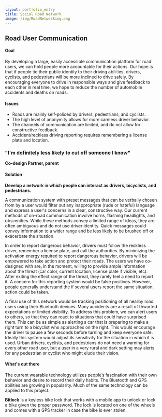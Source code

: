 ```yaml
---
layout: portfolio_entry
title: Social Road Network
image: /img/RoadNetworking.png
---
```

<h2> Road User Communication </h2>

<h4> Goal </h4>
<p> By developing a large, easily accessible communication platform for road users, we can hold people more accountable for their actions. Our hope is that if people tie their public identity to their driving abilities, drivers, cyclists, and pedestrians will be more inclined to drive safely. By encouraging everyone to drive in responsible ways and give feedback to each other in real time, we hope to reduce the number of automobile accidents and deaths on roads.
</p>
<h4>Issues </h4>
<ul>
<li>Roads are mainly self-policed by drivers, pedestrians, and cyclists.</li>
<li>The high level of anonymity allows for more careless driver behavior.</li>
<li>The channels of communication are limited, and do not allow for constructive feedback.</li>
<li>Accident/reckless driving reporting requires remembering a license plate and location.</li>
</ul>

<h3>"I'm definitely less likely to cut off someone I know"</h3>
<p><strong>Co-design Partner, parent</strong></p>

<h4>Solution</h4>

<p><strong>Develop a network in which people can interact as drivers, bicyclists, and pedestrians.</strong>
</p>
<p>A communication system with preset messages that can be verbally chosen from by a user would filter out any inappropriate (rude or hateful) language and express a user's concerns in a clear, constructive way. Our current methods of on-road communication involve horns, flashing headlights, and obscenities. While these methods convey a limited range of ideas, they are often ambiguous and do not use driver identity. Quick messages could convey information to a wider range and be less likely to be brushed off or exacerbate the situation.
</p>
<p>In order to report dangerous behavior, drivers must follow the reckless driver, remember a license plate, and call the authorities. By minimizing the activation energy required to report dangerous behavior, drivers will be empowered to take action and protect their roads. The users we have co-designed with are, in the moment, willing to provide ample information about the threat (car color, current location, license plate if visible, etc). After exiting the effect range of the threat, they rarely feel a need to report it. A concern for this reporting system would be false positives. However, people generally understand the if several users report the same situation, action could be taken.
</p>
<p>A final use of this network would be tracking positioning of all nearby road users using their Bluetooth devices. Many accidents are a result of thwarted expectations or limited visibility. To address this problem, we can alert users to others, so that they can react to situations that could have surprised them. This can be as simple as alerting a car that is preparing to make a right turn to a bicyclist who approaches on the right. This would encourage the driver to pause a few seconds before turning and keep everyone safe. Ideally this system would adjust its sensitivity for the situation in which it is used. Urban drivers, cyclists, and pedestrians do not need a warning for every other road user, but a user in a very rural and dark setting may alerts for any pedestrian or cyclist who might elude their vision.
</p>

<h4>What's out there</h4>
<p>The current wearable technology utilizes people’s fascination with their own behavior and desire to record their daily habits. The Bluetooth and GPS abilities are growing in popularity. Much of the same technology can be applied to this project.
</p>
<p><strong>Bitlock</strong> is a keyless bike lock that works with a mobile app to unlock or lock a bike given the proper password. The lock is located on one of the wheels and comes with a GPS tracker in case the bike is ever stolen. 
</p>
